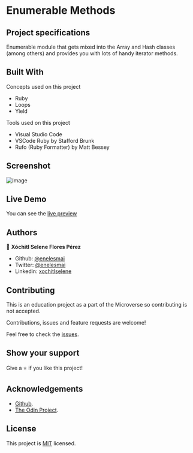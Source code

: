 # Enumerable Methods

## Project specifications

Enumerable module that gets mixed into the Array and Hash classes (among others) and provides you with lots of handy iterator methods.

## Built With

Concepts used on this project

- Ruby
- Loops
- Yield

Tools used on this project

- Visual Studio Code
- VSCode Ruby by Stafford Brunk
- Rufo (Ruby Formatter) by Matt Bessey


## Screenshot

![image](https://user-images.githubusercontent.com/5160907/76927718-644ecd80-68a5-11ea-88df-11a08b1f67a6.png)

## Live Demo

You can see the [live preview](https://repl.it/@enelesmai/enumerable-methods-1)


## Authors

👤 **Xóchitl Selene Flores Pérez**

- Github: [@enelesmai](https://github.com/enelesmai)
- Twitter: [@enelesmai](https://twitter.com/enelesmai)
- Linkedin: [xochitlselene](https://linkedin.com/in/xochitlselene)


## Contributing

This is an education project as a part of the Microverse so contributing is not accepted. 

Contributions, issues and feature requests are welcome!

Feel free to check the [issues](https://github.com/enelesmai/enumerable-methods/issues).

## Show your support

Give a ⭐️ if you like this project!

## Acknowledgements

+ [Github](http://github.com/).
+ [The Odin Project](theodinproject.com/).

## License

This project is [MIT](lic.url) licensed.
